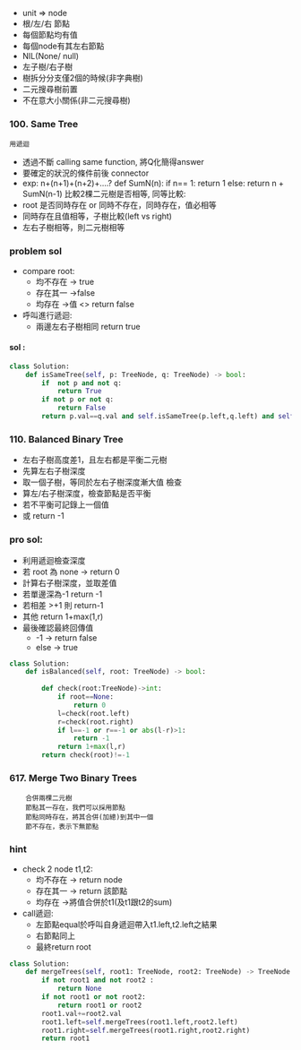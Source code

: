 - unit => node
- 根/左/右 節點
- 每個節點均有值
- 每個node有其左右節點
- NIL(None/ null)
- 左子樹/右子樹
- 樹拆分分支僅2個的時候(非字典樹)
- 二元搜尋樹前置
- 不在意大小關係(非二元搜尋樹)
### 100. Same Tree
	用遞迴
- 透過不斷 calling same function, 將Q化簡得answer
- 要確定的狀況的條件前後 connector
- exp: n+(n+1)+(n+2)+....?
def SumN(n):
	if n== 1:
		return 1
	else:
		 return n + SumN(n-1)
比較2棵二元樹是否相等,
		同等比較:
- root 是否同時存在 or 同時不存在，同時存在，值必相等
- 同時存在且值相等，子樹比較(left vs right)
- 左右子樹相等，則二元樹相等
### problem sol
- compare root:
	- 均不存在 -> true
	- 存在其一 ->false
	- 均存在 ->值 <> return false
- 呼叫進行遞迴:
	- 兩邊左右子樹相同 return true
#### sol :
``` python
class Solution:
    def isSameTree(self, p: TreeNode, q: TreeNode) -> bool:
        if  not p and not q:
            return True
        if not p or not q:
            return False
        return p.val==q.val and self.isSameTree(p.left,q.left) and self.isSameTree(p.right,q.right)
```
### 110. Balanced Binary Tree
- 左右子樹高度差1，且左右都是平衡二元樹
- 先算左右子樹深度
- 取一個子樹，等同於左右子樹深度漸大值
檢查
 - 算左/右子樹深度，檢查節點是否平衡
 - 若不平衡可記錄上一個值 
 - 或 return -1
### pro sol:
- 利用遞迴檢查深度
- 若 root 為 none -> return 0
- 計算右子樹深度，並取差值
- 若單邊深為-1  return -1
- 若相差 >+1 則 return-1
- 其他 return 1+max(1,r)
- 最後確認最終回傳值
	- -1 -> return false
	- else -> true
```python
class Solution:
    def isBalanced(self, root: TreeNode) -> bool:
        
        def check(root:TreeNode)->int:
            if root==None:
                return 0
            l=check(root.left)
            r=check(root.right)
            if l==-1 or r==-1 or abs(l-r)>1:
                return -1
            return 1+max(l,r)
        return check(root)!=-1
```

### 617. Merge Two Binary Trees
		合併兩棵二元樹
		節點其一存在，我們可以採用節點
		節點同時存在，將其合併(加總)到其中一個
		節不存在，表示下無節點
### hint
- check 2 node t1,t2:
	- 均不存在 -> return node
	- 存在其一 -> return 該節點
	- 均存在 ->將值合併於t1(及t1跟t2的sum)
- call遞迴:
	- 左節點equal於呼叫自身遞迴帶入t1.left,t2.left之結果
	- 右節點同上
	- 最終return root
```python
class Solution:
    def mergeTrees(self, root1: TreeNode, root2: TreeNode) -> TreeNode:
        if not root1 and not root2 :
            return None
        if not root1 or not root2:
            return root1 or root2
        root1.val+=root2.val
        root1.left=self.mergeTrees(root1.left,root2.left)
        root1.right=self.mergeTrees(root1.right,root2.right)
        return root1
```